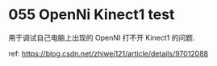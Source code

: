 # 055 OpenNi Kinect1 test

用于调试自己电脑上出现的 OpenNI 打不开 Kinect1 的问题.

ref: https://blog.csdn.net/zhiwei121/article/details/97012088

